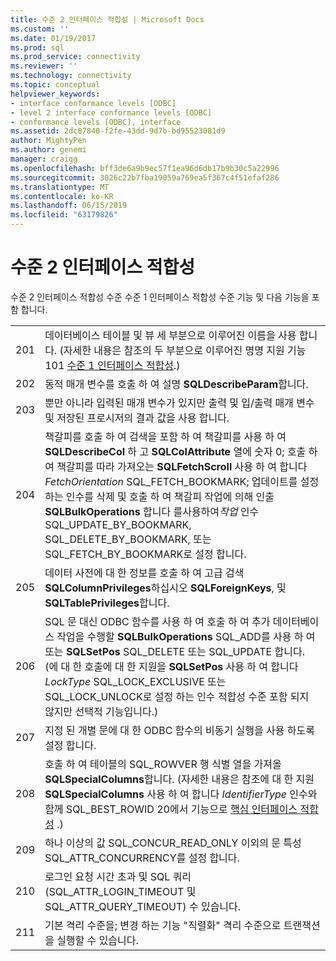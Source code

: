 ```yaml
---
title: 수준 2 인터페이스 적합성 | Microsoft Docs
ms.custom: ''
ms.date: 01/19/2017
ms.prod: sql
ms.prod_service: connectivity
ms.reviewer: ''
ms.technology: connectivity
ms.topic: conceptual
helpviewer_keywords:
- interface conformance levels [ODBC]
- level 2 interface conformance levels [ODBC]
- conformance levels [ODBC], interface
ms.assetid: 2dc87840-f2fe-43dd-9d7b-bd95523081d9
author: MightyPen
ms.author: genemi
manager: craigg
ms.openlocfilehash: bff3de6a9b9ec57f1ea96d6db17b9b30c5a22996
ms.sourcegitcommit: 3026c22b7fba19059a769ea5f367c4f51efaf286
ms.translationtype: MT
ms.contentlocale: ko-KR
ms.lasthandoff: 06/15/2019
ms.locfileid: "63179826"
---
```

# <a name="level-2-interface-conformance"></a>수준 2 인터페이스 적합성
수준 2 인터페이스 적합성 수준 수준 1 인터페이스 적합성 수준 기능 및 다음 기능을 포함 합니다.  
  
|||  
|-|-|  
|201|데이터베이스 테이블 및 뷰 세 부분으로 이루어진 이름을 사용 합니다. (자세한 내용은 참조의 두 부분으로 이루어진 명명 지원 기능 101 [수준 1 인터페이스 적합성](../../../odbc/reference/develop-app/level-1-interface-conformance.md).)|  
|202|동적 매개 변수를 호출 하 여 설명 **SQLDescribeParam**합니다.|  
|203|뿐만 아니라 입력된 매개 변수가 있지만 출력 및 입/출력 매개 변수 및 저장된 프로시저의 결과 값을 사용 합니다.|  
|204|책갈피를 호출 하 여 검색을 포함 하 여 책갈피를 사용 하 여 **SQLDescribeCol** 하 고 **SQLColAttribute** 열에 숫자 0; 호출 하 여 책갈피를 따라 가져오는 **SQLFetchScroll** 사용 하 여 합니다 *FetchOrientation* SQL_FETCH_BOOKMARK; 업데이트를 설정 하는 인수를 삭제 및 호출 하 여 책갈피 작업에 의해 인출 **SQLBulkOperations** 합니다 를사용하여*작업* 인수 SQL_UPDATE_BY_BOOKMARK, SQL_DELETE_BY_BOOKMARK, 또는 SQL_FETCH_BY_BOOKMARK로 설정 합니다.|  
|205|데이터 사전에 대 한 정보를 호출 하 여 고급 검색 **SQLColumnPrivileges**하십시오 **SQLForeignKeys**, 및 **SQLTablePrivileges**합니다.|  
|206|SQL 문 대신 ODBC 함수를 사용 하 여 호출 하 여 추가 데이터베이스 작업을 수행할 **SQLBulkOperations** SQL_ADD를 사용 하 여 또는 **SQLSetPos** SQL_DELETE 또는 SQL_UPDATE 합니다. (에 대 한 호출에 대 한 지원을 **SQLSetPos** 사용 하 여 합니다 *LockType* SQL_LOCK_EXCLUSIVE 또는 SQL_LOCK_UNLOCK로 설정 하는 인수 적합성 수준 포함 되지 않지만 선택적 기능입니다.)|  
|207|지정 된 개별 문에 대 한 ODBC 함수의 비동기 실행을 사용 하도록 설정 합니다.|  
|208|호출 하 여 테이블의 SQL_ROWVER 행 식별 열을 가져올 **SQLSpecialColumns**합니다. (자세한 내용은 참조에 대 한 지원 **SQLSpecialColumns** 사용 하 여 합니다 *IdentifierType* 인수와 함께 SQL_BEST_ROWID 20에서 기능으로 [핵심 인터페이스 적합성](../../../odbc/reference/develop-app/core-interface-conformance.md) .)|  
|209|하나 이상의 값 SQL_CONCUR_READ_ONLY 이외의 문 특성 SQL_ATTR_CONCURRENCY를 설정 합니다.|  
|210|로그인 요청 시간 초과 및 SQL 쿼리 (SQL_ATTR_LOGIN_TIMEOUT 및 SQL_ATTR_QUERY_TIMEOUT) 수 있습니다.|  
|211|기본 격리 수준을; 변경 하는 기능 "직렬화" 격리 수준으로 트랜잭션을 실행할 수 있습니다.|
